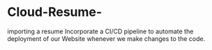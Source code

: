 # Cloud-Resume-
importing a resume 
Incorporate a CI/CD pipeline to automate the deployment of our Website whenever we make changes to the code.
